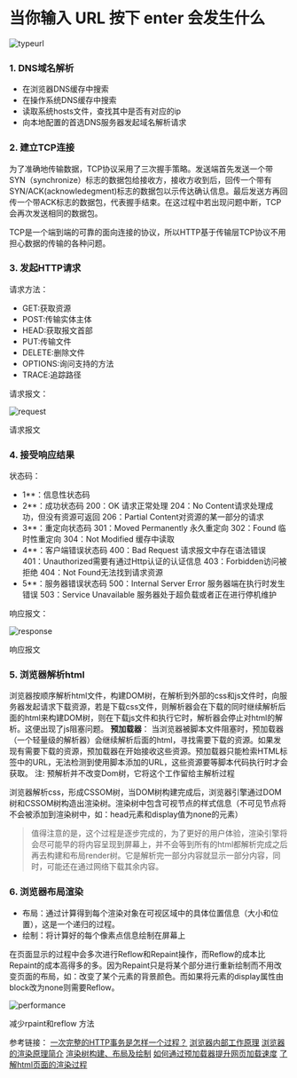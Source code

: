 # 当你输入 URL 按下 enter 会发生什么

![typeurl](C:\Users\z\Desktop\typeurl.jpg)

### 1. DNS域名解析

- 在浏览器DNS缓存中搜索
- 在操作系统DNS缓存中搜索
- 读取系统hosts文件，查找其中是否有对应的ip
- 向本地配置的首选DNS服务器发起域名解析请求

### 2. 建立TCP连接

为了准确地传输数据，TCP协议采用了三次握手策略。发送端首先发送一个带SYN（synchronize）标志的数据包给接收方，接收方收到后，回传一个带有SYN/ACK(acknowledegment)标志的数据包以示传达确认信息。最后发送方再回传一个带ACK标志的数据包，代表握手结束。在这过程中若出现问题中断，TCP会再次发送相同的数据包。

TCP是一个端到端的可靠的面向连接的协议，所以HTTP基于传输层TCP协议不用担心数据的传输的各种问题。

### 3. 发起HTTP请求

请求方法：

- GET:获取资源
- POST:传输实体主体
- HEAD:获取报文首部
- PUT:传输文件
- DELETE:删除文件
- OPTIONS:询问支持的方法
- TRACE:追踪路径

请求报文：

![request](C:\Users\z\Desktop\request.jpg)

请求报文

### 4. 接受响应结果

状态码：

- 1**：信息性状态码
- 2**：成功状态码
   200：OK 请求正常处理
   204：No Content请求处理成功，但没有资源可返回
   206：Partial Content对资源的某一部分的请求
- 3**：重定向状态码
   301：Moved Permanently 永久重定向
   302：Found 临时性重定向
   304：Not Modified 缓存中读取
- 4**：客户端错误状态码
   400：Bad Request 请求报文中存在语法错误
   401：Unauthorized需要有通过Http认证的认证信息
   403：Forbidden访问被拒绝
   404：Not Found无法找到请求资源
- 5**：服务器错误状态码
   500：Internal Server Error 服务器端在执行时发生错误
   503：Service Unavailable 服务器处于超负载或者正在进行停机维护

响应报文：

![response](C:\Users\z\Desktop\response.jpg)

响应报文

### 5. 浏览器解析html

浏览器按顺序解析html文件，构建DOM树，在解析到外部的css和js文件时，向服务器发起请求下载资源，若是下载css文件，则解析器会在下载的同时继续解析后面的html来构建DOM树，则在下载js文件和执行它时，解析器会停止对html的解析。这便出现了js阻塞问题。
 **预加载器**：
 当浏览器被脚本文件阻塞时，预加载器（一个轻量级的解析器）会继续解析后面的html，寻找需要下载的资源。如果发现有需要下载的资源，预加载器在开始接收这些资源。预加载器只能检索HTML标签中的URL，无法检测到使用脚本添加的URL，这些资源要等脚本代码执行时才会获取。
 注: 预解析并不改变Dom树，它将这个工作留给主解析过程

浏览器解析css，形成CSSOM树，当DOM树构建完成后，浏览器引擎通过DOM树和CSSOM树构造出渲染树。渲染树中包含可视节点的样式信息（不可见节点将不会被添加到渲染树中，如：head元素和display值为none的元素）

> 值得注意的是，这个过程是逐步完成的，为了更好的用户体验，渲染引擎将会尽可能早的将内容呈现到屏幕上，并不会等到所有的html都解析完成之后再去构建和布局render树。它是解析完一部分内容就显示一部分内容，同时，可能还在通过网络下载其余内容。

### 6. 浏览器布局渲染

- 布局：通过计算得到每个渲染对象在可视区域中的具体位置信息（大小和位置），这是一个递归的过程。
- 绘制：将计算好的每个像素点信息绘制在屏幕上

在页面显示的过程中会多次进行Reflow和Repaint操作，而Reflow的成本比Repaint的成本高得多的多。因为Repaint只是将某个部分进行重新绘制而不用改变页面的布局，如：改变了某个元素的背景颜色。而如果将元素的display属性由block改为none则需要Reflow。

![performance](C:\Users\z\Desktop\performance.jpg)

减少rpaint和reflow 方法

参考链接：
 [一次完整的HTTP事务是怎样一个过程？](https://link.jianshu.com?t=http://www.linux178.com/web/httprequest.html)
 [浏览器内部工作原理](https://link.jianshu.com?t=http://kb.cnblogs.com/page/129756/)
 [浏览器的渲染原理简介](https://link.jianshu.com?t=http://coolshell.cn/articles/9666.html)
 [渲染树构建、布局及绘制](https://link.jianshu.com?t=https://developers.google.com/web/fundamentals/performance/critical-rendering-path/render-tree-construction?hl=zh-cn)
 [如何通过预加载器提升网页加载速度](https://link.jianshu.com?t=http://www.admin10000.com/document/3724.html)
 [了解html页面的渲染过程](https://link.jianshu.com?t=http://www.cnblogs.com/yuezk/archive/2013/01/11/2855698.html)
